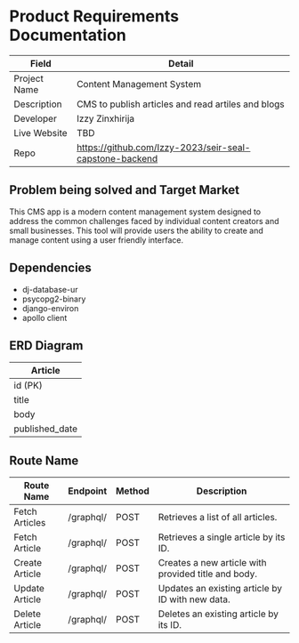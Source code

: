 

# Product Requirements Documentation

| Field | Detail |
| ----- | ------ |
| Project Name |  Content Management System |
| Description |  CMS to publish articles and read artiles and blogs  |
| Developer |   Izzy Zinxhirija   |
| Live Website | TBD  |
| Repo |  https://github.com/Izzy-2023/seir-seal-capstone-backend |

## Problem being solved and Target Market

This CMS app is a modern content management system designed to address the common challenges faced by individual content creators and small businesses. This tool will provide users the ability to create and manage content using a user friendly interface. 

## Dependencies
- dj-database-ur
- psycopg2-binary
- django-environ
- apollo client

## ERD Diagram

| Article |
| ------- |
| id (PK) |
| title   |
| body    |
| published_date |


## Route Name

| Route Name | Endpoint |	Method | Description |
| --------- | -------- | ------ | ----------- |
| Fetch Articles | /graphql/ | POST | Retrieves a list of all articles. |
| Fetch Article	| /graphql/	| POST	| Retrieves a single article by its ID. |
| Create Article | /graphql/ | POST	| Creates a new article with provided title and body. |
| Update Article | /graphql/ | POST	| Updates an existing article by ID with new data. |
| Delete Article | /graphql/ |POST	| Deletes an existing article by its ID. |